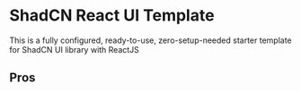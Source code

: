 # ShadCN React UI Template

This is a fully configured, ready-to-use, zero-setup-needed starter template for ShadCN UI library with ReactJS

## Pros